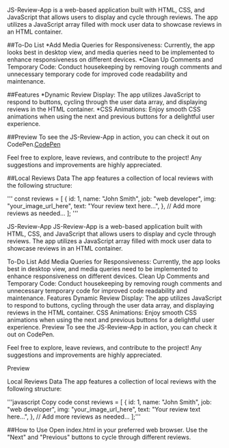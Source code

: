 JS-Review-App is a web-based application built with HTML, CSS, and JavaScript that allows users to display and cycle through reviews. The app utilizes a JavaScript array filled with mock user data to showcase reviews in an HTML container.

##To-Do List
*Add Media Queries for Responsiveness: Currently, the app looks best in desktop view, and media queries need to be implemented to enhance responsiveness on different devices.
*Clean Up Comments and Temporary Code: Conduct housekeeping by removing rough comments and unnecessary temporary code for improved code readability and maintenance.

##Features
*Dynamic Review Display: The app utilizes JavaScript to respond to buttons, cycling through the user data array, and displaying reviews in the HTML container.
*CSS Animations: Enjoy smooth CSS animations when using the next and previous buttons for a delightful user experience.

##Preview
To see the JS-Review-App in action, you can check it out on CodePen.[CodePen](https://codepen.io/j-pruitt/pen/vYzpqZz)

Feel free to explore, leave reviews, and contribute to the project! Any suggestions and improvements are highly appreciated.

##Local Reviews Data
The app features a collection of local reviews with the following structure:

'''
const reviews = [
    {
        id: 1,
        name: "John Smith",
        job: "web developer",
        img: "your_image_url_here",
        text: "Your review text here...",
    },
    // Add more reviews as needed...
];
'''


JS-Review-App
JS-Review-App is a web-based application built with HTML, CSS, and JavaScript that allows users to display and cycle through reviews. The app utilizes a JavaScript array filled with mock user data to showcase reviews in an HTML container.

To-Do List
Add Media Queries for Responsiveness: Currently, the app looks best in desktop view, and media queries need to be implemented to enhance responsiveness on different devices.
Clean Up Comments and Temporary Code: Conduct housekeeping by removing rough comments and unnecessary temporary code for improved code readability and maintenance.
Features
Dynamic Review Display: The app utilizes JavaScript to respond to buttons, cycling through the user data array, and displaying reviews in the HTML container.
CSS Animations: Enjoy smooth CSS animations when using the next and previous buttons for a delightful user experience.
Preview
To see the JS-Review-App in action, you can check it out on CodePen.

Feel free to explore, leave reviews, and contribute to the project! Any suggestions and improvements are highly appreciated.

Preview

Local Reviews Data
The app features a collection of local reviews with the following structure:

'''javascript
Copy code
const reviews = [
    {
        id: 1,
        name: "John Smith",
        job: "web developer",
        img: "your_image_url_here",
        text: "Your review text here...",
    },
    // Add more reviews as needed...
];'''


##How to Use
Open index.html in your preferred web browser.
Use the "Next" and "Previous" buttons to cycle through different reviews.
